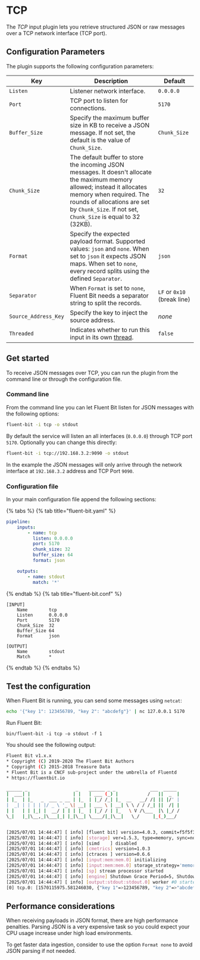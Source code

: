 # TCP

The _TCP_ input plugin lets you retrieve structured JSON or raw messages over a TCP network interface (TCP port).

## Configuration Parameters

The plugin supports the following configuration parameters:

| Key          | Description | Default |
| ------------ | ----------- | ------- |
| `Listen`     | Listener network interface. | `0.0.0.0` |
| `Port`       | TCP port to listen for connections. | `5170` |
| `Buffer_Size` | Specify the maximum buffer size in KB to receive a JSON message. If not set, the default is the value of `Chunk_Size`. | `Chunk_Size` |
| `Chunk_Size` | The default buffer to store the incoming JSON messages. It doesn't allocate the maximum memory allowed; instead it allocates memory when required. The rounds of allocations are set by `Chunk_Size`. If not set, `Chunk_Size` is equal to 32 (32KB). | `32` |
| `Format`     | Specify the expected payload format. Supported values: `json` and `none`. When set to `json` it expects JSON maps. When set to `none`, every record splits using the defined `Separator`. | `json` |
| `Separator`  | When `Format` is set to `none`, Fluent Bit needs a separator string to split the records. | `LF` or `0x10` (break line) |
| `Source_Address_Key`| Specify the key to inject the source address. | _none_ |
| `Threaded` | Indicates whether to run this input in its own [thread](../../administration/multithreading.md#inputs). | `false` |

## Get started

To receive JSON messages over TCP, you can run the plugin from the command line or through the configuration file.

### Command line

From the command line you can let Fluent Bit listen for JSON messages with the following options:

```bash
fluent-bit -i tcp -o stdout
```

By default the service will listen an all interfaces (`0.0.0.0`) through TCP port `5170`. Optionally you can change this directly:

```bash
fluent-bit -i tcp://192.168.3.2:9090 -o stdout
```

In the example the JSON messages will only arrive through the network interface at `192.168.3.2` address and TCP Port `9090`.

### Configuration file

In your main configuration file append the following sections:

{% tabs %}
{% tab title="fluent-bit.yaml" %}

```yaml
pipeline:
    inputs:
        - name: tcp
          listen: 0.0.0.0
          port: 5170
          chunk_size: 32
          buffer_size: 64
          format: json

    outputs:
        - name: stdout
          match: '*'
```

{% endtab %}
{% tab title="fluent-bit.conf" %}

```text
[INPUT]
    Name        tcp
    Listen      0.0.0.0
    Port        5170
    Chunk_Size  32
    Buffer_Size 64
    Format      json

[OUTPUT]
    Name        stdout
    Match       *
```

{% endtab %}
{% endtabs %}

## Test the configuration

When Fluent Bit is running, you can send some messages using `netcat`:

```bash
echo '{"key 1": 123456789, "key 2": "abcdefg"}' | nc 127.0.0.1 5170
```

Run Fluent Bit:

```shell
bin/fluent-bit -i tcp -o stdout -f 1
```

You should see the following output:

```bash
Fluent Bit v1.x.x
* Copyright (C) 2019-2020 The Fluent Bit Authors
* Copyright (C) 2015-2018 Treasure Data
* Fluent Bit is a CNCF sub-project under the umbrella of Fluentd
* https://fluentbit.io

______ _                  _    ______ _ _             ___  _____
|  ___| |                | |   | ___ (_) |           /   ||  _  |
| |_  | |_   _  ___ _ __ | |_  | |_/ /_| |_  __   __/ /| || |/' |
|  _| | | | | |/ _ \ '_ \| __| | ___ \ | __| \ \ / / /_| ||  /| |
| |   | | |_| |  __/ | | | |_  | |_/ / | |_   \ V /\___  |\ |_/ /
\_|   |_|\__,_|\___|_| |_|\__| \____/|_|\__|   \_/     |_(_)___/


[2025/07/01 14:44:47] [ info] [fluent bit] version=4.0.3, commit=f5f5f3c17d, pid=1
[2025/07/01 14:44:47] [ info] [storage] ver=1.5.3, type=memory, sync=normal, checksum=off, max_chunks_up=128
[2025/07/01 14:44:47] [ info] [simd    ] disabled
[2025/07/01 14:44:47] [ info] [cmetrics] version=1.0.3
[2025/07/01 14:44:47] [ info] [ctraces ] version=0.6.6
[2025/07/01 14:44:47] [ info] [input:mem:mem.0] initializing
[2025/07/01 14:44:47] [ info] [input:mem:mem.0] storage_strategy='memory' (memory only)
[2025/07/01 14:44:47] [ info] [sp] stream processor started
[2025/07/01 14:44:47] [ info] [engine] Shutdown Grace Period=5, Shutdown Input Grace Period=2
[2025/07/01 14:44:47] [ info] [output:stdout:stdout.0] worker #0 started
[0] tcp.0: [1570115975.581246030, {"key 1"=>123456789, "key 2"=>"abcdefg"}]
```

## Performance considerations

When receiving payloads in JSON format, there are high performance penalties. Parsing JSON is a very expensive task so you could expect your CPU usage increase under high load environments.

To get faster data ingestion, consider to use the option `Format none` to avoid JSON parsing if not needed.
